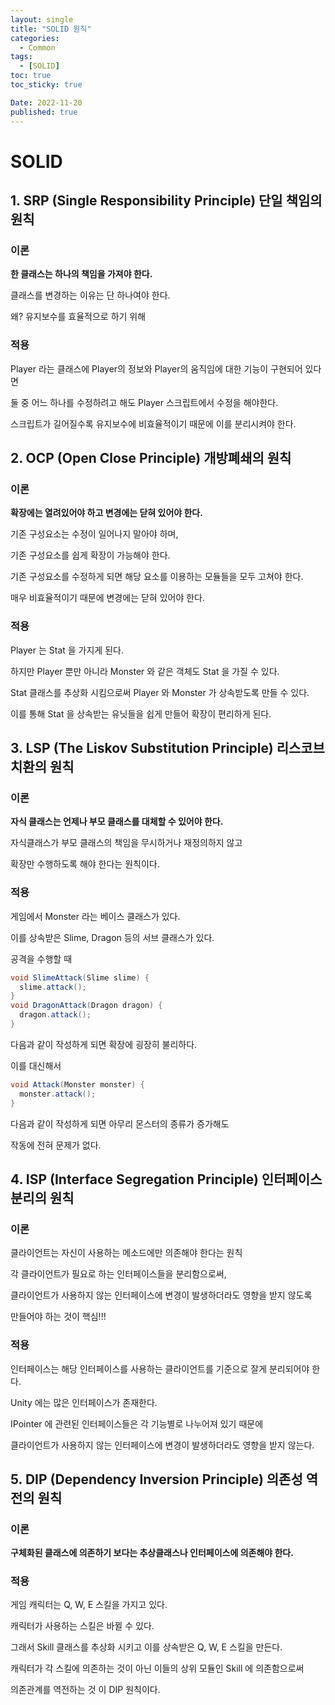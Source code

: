 ```yaml
---
layout: single
title: "SOLID 원칙"
categories:
  - Common
tags:
  - [SOLID]
toc: true
toc_sticky: true

Date: 2022-11-20
published: true
---
```


# SOLID

## 1. SRP (Single Responsibility Principle) 단일 책임의 원칙

### 이론
**한 클래스는 하나의 책임을 가져야 한다.**

클래스를 변경하는 이유는 단 하나여야 한다.

왜? 유지보수를 효율적으로 하기 위해

### 적용
Player 라는 클래스에 Player의 정보와 Player의 움직임에 대한 기능이 구현되어 있다면

둘 중 어느 하나를 수정하려고 해도 Player 스크립트에서 수정을 해야한다.

스크립트가 길어질수록 유지보수에 비효율적이기 때문에 이를 분리시켜야 한다.

## 2. OCP (Open Close Principle) 개방폐쇄의 원칙

### 이론
**확장에는 열려있어야 하고 변경에는 닫혀 있어야 한다.**

기존 구성요소는 수정이 일어나지 말아야 하며,

기존 구성요소를 쉽게 확장이 가능해야 한다.

기존 구성요소를 수정하게 되면 해당 요소를 이용하는 모듈들을 모두 고쳐야 한다.

매우 비효율적이기 때문에 변경에는 닫혀 있어야 한다.

### 적용
Player 는 Stat 을 가지게 된다.

하지만 Player 뿐만 아니라 Monster 와 같은 객체도 Stat 을 가질 수 있다.

Stat 클래스를 추상화 시킴으로써 Player 와 Monster 가 상속받도록 만들 수 있다.

이를 통해 Stat 을 상속받는 유닛들을 쉽게 만들어 확장이 편리하게 된다.

## 3. LSP (The Liskov Substitution Principle) 리스코브 치환의 원칙

### 이론
**자식 클래스는 언제나 부모 클래스를 대체할 수 있어야 한다.**

자식클래스가 부모 클래스의 책임을 무시하거나 재정의하지 않고

확장만 수행하도록 해야 한다는 원칙이다.

### 적용
게임에서 Monster 라는 베이스 클래스가 있다.

이를 상속받은 Slime, Dragon 등의 서브 클래스가 있다.

공격을 수행할 때
```cs
void SlimeAttack(Slime slime) {
  slime.attack();
}
void DragonAttack(Dragon dragon) {
  dragon.attack();
}
```
다음과 같이 작성하게 되면 확장에 굉장히 불리하다.

이를 대신해서
```cs
void Attack(Monster monster) {
  monster.attack();
}
```
다음과 같이 작성하게 되면 아무리 몬스터의 종류가 증가해도

작동에 전혀 문제가 없다.

## 4. ISP (Interface Segregation Principle) 인터페이스 분리의 원칙

### 이론
클라이언트는 자신이 사용하는 메소드에만 의존해야 한다는 원칙

각 클라이언트가 필요로 하는 인터페이스들을 분리함으로써,

클라이언트가 사용하지 않는 인터페이스에 변경이 발생하더라도 영향을 받지 않도록

만들어야 하는 것이 핵심!!!

### 적용
인터페이스는 해당 인터페이스를 사용하는 클라이언트를 기준으로 잘게 분리되어야 한다.

Unity 에는 많은 인터페이스가 존재한다.

IPointer 에 관련된 인터페이스들은 각 기능별로 나누어져 있기 때문에

클라이언트가 사용하지 않는 인터페이스에 변경이 발생하더라도 영향을 받지 않는다.

## 5. DIP (Dependency Inversion Principle) 의존성 역전의 원칙

### 이론
**구체화된 클래스에 의존하기 보다는 추상클래스나 인터페이스에 의존해야 한다.**



### 적용
게임 캐릭터는 Q, W, E 스킬을 가지고 있다.

캐릭터가 사용하는 스킬은 바뀔 수 있다.

그래서 Skill 클래스를 추상화 시키고 이를 상속받은 Q, W, E 스킬을 만든다.

캐릭터가 각 스킬에 의존하는 것이 아닌 이들의 상위 모듈인 Skill 에 의존함으로써

의존관계를 역전하는 것 이 DIP 원칙이다.
